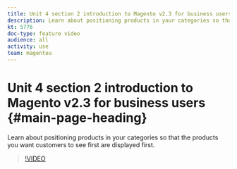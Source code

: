 ```yaml
---
title: Unit 4 section 2 introduction to Magento v2.3 for business users
description: Learn about positioning products in your categories so that the products you want customers to see first are displayed first.
kt: 5776
doc-type: feature video
audience: all
activity: use
team: magentou
---
```


# Unit 4 section 2 introduction to Magento v2.3 for business users {#main-page-heading}

Learn about positioning products in your categories so that the products you want customers to see first are displayed first.

>[!VIDEO](https://video.tv.adobe.com/v/36187?quality=12&learn=on)

